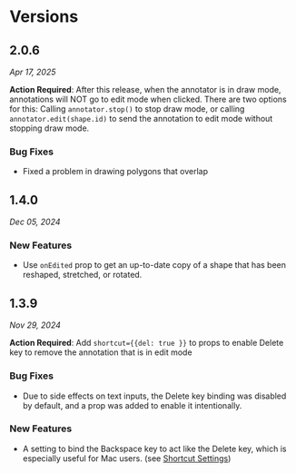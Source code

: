 # Versions

## 2.0.6

_Apr 17, 2025_

__Action Required__: After this release, when the annotator is in draw mode, annotations will NOT go to edit mode when clicked. There are two options for this: Calling `annotator.stop()` to stop draw mode, or calling `annotator.edit(shape.id)` to send the annotation to edit mode without stopping draw mode.

### Bug Fixes
* Fixed a problem in drawing polygons that overlap
  
## 1.4.0

_Dec 05, 2024_

### New Features
* Use `onEdited` prop to get an up-to-date copy of a shape that has been reshaped, stretched, or rotated.

## 1.3.9

_Nov 29, 2024_

__Action Required__: Add `shortcut={{del: true }}` to props to enable Delete key to remove the annotation that is in edit mode

### Bug Fixes
* Due to side effects on text inputs, the Delete key binding was disabled by default, and a prop was added to enable it intentionally.

### New Features
* A setting to bind the Backspace key to act like the Delete key, which is especially useful for Mac users. (see [Shortcut Settings](https://github.com/TaqBostan/react-image-label?tab=readme-ov-file#shortcut-settings))